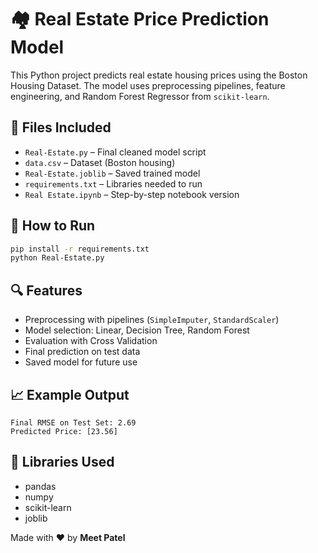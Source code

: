 # 🏘️ Real Estate Price Prediction Model

This Python project predicts real estate housing prices using the Boston Housing Dataset. The model uses preprocessing pipelines, feature engineering, and Random Forest Regressor from `scikit-learn`.

## 📂 Files Included

- `Real-Estate.py` – Final cleaned model script
- `data.csv` – Dataset (Boston housing)
- `Real-Estate.joblib` – Saved trained model
- `requirements.txt` – Libraries needed to run
- `Real Estate.ipynb` – Step-by-step notebook version

## 🚀 How to Run

```bash
pip install -r requirements.txt
python Real-Estate.py
```

## 🔍 Features

- Preprocessing with pipelines (`SimpleImputer`, `StandardScaler`)
- Model selection: Linear, Decision Tree, Random Forest
- Evaluation with Cross Validation
- Final prediction on test data
- Saved model for future use

## 📈 Example Output

```
Final RMSE on Test Set: 2.69
Predicted Price: [23.56]
```

## 🤖 Libraries Used

- pandas
- numpy
- scikit-learn
- joblib

Made with ❤️ by **Meet Patel**
